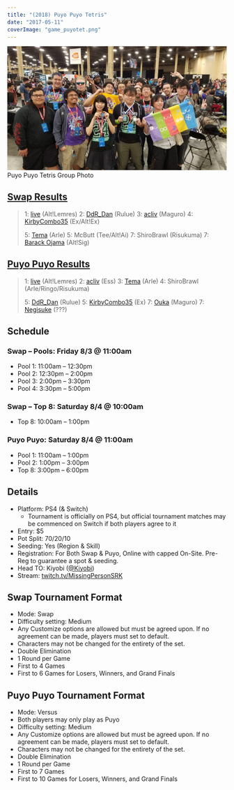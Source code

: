 ```yaml
---
title: "(2018) Puyo Puyo Tetris"
date: "2017-05-11"
coverImage: "game_puyotet.png"
---
```


![Puyo Puyo Tetris Group Photo](/uploads/puyotet_group-1024x576.jpg) Puyo Puyo Tetris Group Photo

## [Swap Results](https://smash.gg/tournament/animevo-2018/events/puyo-puyo-tetris-swap/overview)

> 1: [live](http://twitter.com/livedesu) (Alt!Lemres) 2: [DdR\_Dan](http://twitter.com/Regenned) (Rulue) 3: [acliv](http://twitter.com/aclivtak) (Maguro) 4: [KirbyCombo35](http://twitter.com/KirbyCombo35) (Ex/Alt!Ex)
> 
> 5: [Tema](http://twitter.com/tema2424) (Arle) 5: McButt (Tee/Alt!Ai) 7: ShiroBrawl (Risukuma) 7: [Barack Ojama](http://twitter.com/zanverse) (Alt!Sig)

## [Puyo Puyo Results](https://smash.gg/tournament/animevo-2018/events/puyo-puyo-tetris-puyo-puyo/overview)

> 1: [live](http://twitter.com/livedesu) (Alt!Lemres) 2: [acliv](http://twitter.com/aclivtak) (Ess) 3: [Tema](http://twitter.com/tema2424) (Arle) 4: ShiroBrawl (Arle/Ringo/Risukuma)
> 
> 5: [DdR\_Dan](http://twitter.com/Regenned) (Rulue) 5: [KirbyCombo35](http://twitter.com/KirbyCombo35) (Ex) 7: [Ouka](http://twitter.com/performerouka) (Maguro) 7: [Negisuke](http://twitter.com/negisuke649) (???)

## Schedule

### Swap – Pools: Friday 8/3 @ 11:00am

- Pool 1: 11:00am – 12:30pm
- Pool 2: 12:30pm – 2:00pm
- Pool 3: 2:00pm – 3:30pm
- Pool 4: 3:30pm – 5:00pm

### Swap – Top 8: Saturday 8/4 @ 10:00am

- Top 8: 10:00am – 1:00pm

### Puyo Puyo: Saturday 8/4 @ 11:00am

- Pool 1: 11:00am – 1:00pm
- Pool 2: 1:00pm – 3:00pm
- Top 8: 3:00pm – 6:00pm

## Details

- Platform: PS4 (& Switch)
    - Tournament is officially on PS4, but official tournament matches may be commenced on Switch if both players agree to it
- Entry: $5
- Pot Split: 70/20/10
- Seeding: Yes (Region & Skill)
- Registration: For Both Swap & Puyo, Online with capped On-Site. Pre-Reg to guarantee a spot & seeding.
- Head TO: Kiyobi ([@Kiyobi](https://twitter.com/Kiyobi))
- Stream: [twitch.tv/MissingPersonSRK](https://twitch.tv/missingpersonsrk)

## Swap Tournament Format

- Mode: Swap
- Difficulty setting: Medium
- Any Customize options are allowed but must be agreed upon. If no agreement can be made, players must set to default.
- Characters may not be changed for the entirety of the set.
- Double Elimination
- 1 Round per Game
- First to 4 Games
- First to 6 Games for Losers, Winners, and Grand Finals

## Puyo Puyo Tournament Format

- Mode: Versus
- Both players may only play as Puyo
- Difficulty setting: Medium
- Any Customize options are allowed but must be agreed upon. If no agreement can be made, players must set to default.
- Characters may not be changed for the entirety of the set.
- Double Elimination
- 1 Round per Game
- First to 7 Games
- First to 10 Games for Losers, Winners, and Grand Finals
